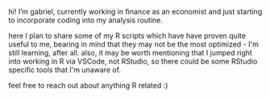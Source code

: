 hi! I’m gabriel, currently working in finance as an economist and just starting to incorporate coding into my analysis routine. 

here I plan to share some of my R scripts which have have proven quite useful to me, bearing in mind that they may not be the most optimized - I'm still learning, after all.
also, it may be worth mentioning that I jumped right into working in R via VSCode, not RStudio, so there could be some RStudio specific tools that I'm unaware of.

feel free to reach out about anything R related :) 
